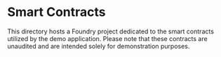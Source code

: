 # Smart Contracts

This directory hosts a Foundry project dedicated to the smart contracts utilized by the demo application. Please note that these contracts are unaudited and are intended solely for demonstration purposes.